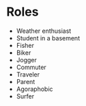 # Roles

* Weather enthusiast
* Student in a basement
* Fisher
* Biker
* Jogger
* Commuter
* Traveler
* Parent
* Agoraphobic
* Surfer
